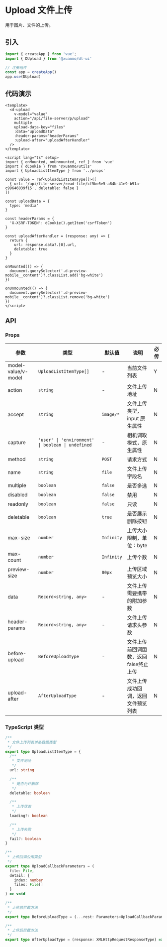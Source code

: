 # Upload 文件上传

用于图片、文件的上传。

## 引入

```typescript
import { createApp } from 'vue';
import { DUpload } from '@xuanmo/dl-ui'

// 注册组件
const app = createApp()
app.use(DUpload)
```

## 代码演示

```vue client=Mobile playground=MUpload
<template>
  <d-upload
    v-model="value"
    action="/api/file-server/p/upload"
    multiple
    upload-data-key="files"
    :data="uploadData"
    :header-params="headerParams"
    :upload-after="uploadAfterHandler"
  />
</template>

<script lang="ts" setup>
import { onMounted, onUnmounted, ref } from 'vue'
import { dCookie } from '@xuanmo/utils'
import { UploadListItemType } from '../props'

const value = ref<UploadListItemType[]>([
  { url: '/api/file-server/read-file/cf5be5e5-a84b-41e9-b91a-c99646039f15', deletable: false }
])

const uploadData = {
  type: 'media'
}

const headerParams = {
  'X-XSRF-TOKEN': dCookie().getItem('csrfToken')
}

const uploadAfterHandler = (response: any) => {
  return {
    url: response.data?.[0].url,
    deletable: true
  }
}

onMounted(() => {
  document.querySelector('.d-preview-mobile__content')?.classList.add('bg-white')
})

onUnmounted(() => {
  document.querySelector('.d-preview-mobile__content')?.classList.remove('bg-white')
})
</script>
```

## API

### Props

|参数|类型|默认值|说明|必传|
|---|----|-----|---|----|
|model-value/v-model|`UploadListItemType[]`|-|当前文件列表|Y|
|action|`string`|-|文件上传地址|N|
|accept|`string`|`image/*`|文件上传类型，input 原生属性|N|
|capture|`'user' \| 'environment' \| boolean \| undefined`|-|相机调取模式，原生属性|N|
|method|`string`|`POST`|请求方式|N|
|name|`string`|`file`|文件上传字段名|N|
|multiple|`boolean`|`false`|是否多选|N|
|disabled|`boolean`|`false`|禁用|N|
|readonly|`boolean`|`false`|只读|N|
|deletable|`boolean`|`true`|是否展示删除按钮|N|
|max-size|`number`|`Infinity`|上传大小限制，单位：byte|N|
|max-count|`number`|`Infinity`|上传个数|N|
|preview-size|`number`|`80px`|上传区域预览大小|N|
|data|`Record<string, any>`|-|文件上传需要携带的附加参数|N|
|header-params|`Record<string, any>`|-|文件上传请求头参数|N|
|before-upload|`BeforeUploadType`|-|文件上传前回调函数，返回false终止上传|N|
|upload-after|`AfterUploadType`|-|文件上传成功回调，返回文件预览列表|N|

### TypeScript 类型

```typescript
/**
 * 文件上传列表单条数据类型
 */
export type UploadListItemType = {
  /**
   * 文件地址
   */
  url: string

  /**
   * 是否允许删除
   */
  deletable: boolean

  /**
   * 上传状态
   */
  loading?: boolean

  /**
   * 上传失败
   */
  fail?: boolean
}

/**
 * 上传回调公用类型
 */
export type UploadCallbackParameters = (
  file: File,
  detail: {
    index: number
    files: File[]
  }
) => void

/**
 * 上传前拦截方法
 */
export type BeforeUploadType = (...rest: Parameters<UploadCallbackParameters>) => Promise<boolean>

/**
 * 上传后拦截方法
 */
export type AfterUploadType = (response: XMLHttpRequestResponseType) => UploadListItemType
```
